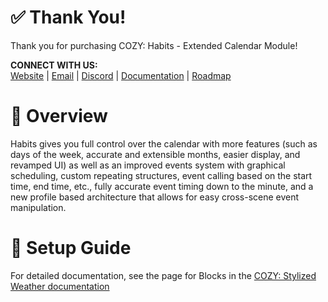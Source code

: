 # ✅ Thank You!
Thank you for purchasing COZY: Habits - Extended Calendar Module!

**CONNECT WITH US:**<br>
[Website](https://distantlands.wixsite.com/distantlands) | [Email](mailto:distantlands.productions@gmail.com) | [Discord](https://discord.gg/HWGU4hj) | [Documentation](https://distant-lands.gitbook.io/cozy-stylized-weather-documentation/how-it-works/modules/habits-module) | [Roadmap](https://trello.com/b/hKDB8M7f/cozy-weather)

# 📖 Overview
Habits gives you full control over the calendar with more features (such as days of the week, accurate and extensible months, easier display, and revamped UI) as well as an improved events system with graphical scheduling, custom repeating structures, event calling based on the start time, end time, etc., fully accurate event timing down to the minute, and a new profile based architecture that allows for easy cross-scene event manipulation.

# 📐 Setup Guide
For detailed documentation, see the page for Blocks in the [COZY: Stylized Weather documentation](https://distant-lands.gitbook.io/cozy-stylized-weather-documentation/how-it-works/modules/habits-module)